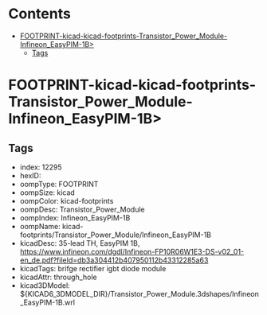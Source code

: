 



Contents
========

* [FOOTPRINT-kicad-kicad-footprints-Transistor_Power_Module-Infineon_EasyPIM-1B>](#footprint-kicad-kicad-footprints-transistor_power_module-infineon_easypim-1b)
	* [Tags](#tags)

# FOOTPRINT-kicad-kicad-footprints-Transistor_Power_Module-Infineon_EasyPIM-1B>

## Tags

- index: 12295
- hexID: 
- oompType: FOOTPRINT
- oompSize: kicad
- oompColor: kicad-footprints
- oompDesc: Transistor_Power_Module
- oompIndex: Infineon_EasyPIM-1B
- oompName: kicad-footprints/Transistor_Power_Module/Infineon_EasyPIM-1B
- kicadDesc: 35-lead TH, EasyPIM 1B, https://www.infineon.com/dgdl/Infineon-FP10R06W1E3-DS-v02_01-en_de.pdf?fileId=db3a304412b407950112b43312285a63
- kicadTags: brifge rectifier igbt diode module
- kicadAttr: through_hole
- kicad3DModel: ${KICAD6_3DMODEL_DIR}/Transistor_Power_Module.3dshapes/Infineon_EasyPIM-1B.wrl
